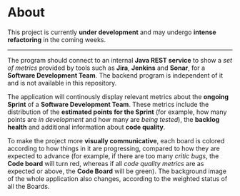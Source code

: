# About

This project is currently __under development__ and 
may undergo __intense refactoring__ in the coming weeks.

-------------------------------------------------------

The program should connect to an internal
 __Java REST service__ to show a _set of metrics_ 
 provided by tools such as __Jira__, __Jenkins__ and __Sonar__,
 for a __Software Development Team__. The backend program is 
 independent of it and is not available in this repository.

The application will continously display relevant metrics about 
the __ongoing Sprint__ of a __Software Development Team__.
These metrics include the distribution of the __estimated points 
for the Sprint__ (for example, how many points are 
_in development_ and how many are _being tested_), the 
__backlog health__ and additional information about __code quality__.

To make the project more __visually communicative__, 
each board is colored according to how things in it are progressing, 
compared to how they are expected to advance 
(for example, if there are too many _critic bugs_, the __Code board__
will turn red, whereas if all _code quality metrics_ are as expected 
or above, the __Code Board__ will be green). The background image of 
the whole application also changes, 
according to the weighted status of all the Boards.
